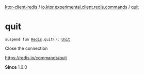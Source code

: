 [ktor-client-redis](../index.md) / [io.ktor.experimental.client.redis.commands](index.md) / [quit](./quit.md)

# quit

`suspend fun `[`Redis`](../io.ktor.experimental.client.redis/-redis/index.md)`.quit(): `[`Unit`](https://kotlinlang.org/api/latest/jvm/stdlib/kotlin/-unit/index.html)

Close the connection

https://redis.io/commands/quit

**Since**
1.0.0

